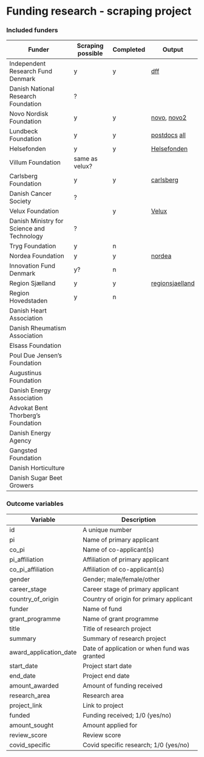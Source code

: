 # Funding research - scraping project

### Included funders
| Funder                            | Scraping possible | Completed | Output                                                                                                    |
|-----------------------------------|-------------------|-----------|-----------------------------------------------------------------------------------------------------------|
| Independent Research Fund Denmark |         y         |     y     |   [dff](https://github.com/esaitch/FundScraping/blob/master/funds/outputs/dff_output.json "dff output")   |
| Danish National Research Foundation |       ?         |            |                      |
| Novo Nordisk Foundation           |         y         |     y     |   [novo](https://github.com/esaitch/FundScraping/blob/master/funds/outputs/novo_output.json), [novo2](https://github.com/esaitch/FundScraping/blob/master/funds/outputs/novo2_output.json)                                                                                                       |
| Lundbeck Foundation               |         y         |     y     |   [postdocs](https://github.com/esaitch/FundScraping/blob/master/funds/outputs/lundbeckpostdocs_output.json) [all](https://github.com/esaitch/FundScraping/blob/master/funds/outputs/lundbeckall_output.json)        |
| Helsefonden                       |         y         |     y     |   [Helsefonden](https://github.com/esaitch/FundScraping/blob/master/funds/outputs/helsefonden_output.json)   
| Villum Foundation                 | same as velux?    |           |   
| Carlsberg Foundation              |         y         |     y     |   [carlsberg](https://github.com/esaitch/FundScraping/blob/master/funds/outputs/carlsberg_output.json "dff output")   |
| Danish Cancer Society             |         ?         |           |      
| Velux Foundation                  |                   |     y     |   [Velux](https://github.com/esaitch/FundScraping/blob/master/funds/outputs/velux_output.json)                                                                                                        |
| Danish Ministry for Science and Technology|   ?       |           |
| Tryg Foundation                   |         y         |    n      |                                                                                                           |
| Nordea Foundation                 |         y         |    y      |  [nordea](https://github.com/esaitch/FundScraping/blob/master/funds/outputs/nordea_output.json)                                                                                                         |
| Innovation Fund Denmark           |         y?        |    n      |
| Region Sjælland                   |         y         |    y      |   [regionsjaelland](https://github.com/esaitch/FundScraping/blob/master/funds/outputs/regionsjaelland_output.json)
| Region Hovedstaden                |         y         |    n      |
| Danish Heart Association          |                   |           |
| Danish Rheumatism Association     |                   |           |
| Elsass Foundation                 |                   |           |
| Poul Due Jensen’s Foundation      |                   |           |
| Augustinus Foundation             |                   |           |
| Danish Energy Association         |                   |           |
| Advokat Bent Thorberg’s Foundation|                   |           |
| Danish Energy Agency              |                   |           |
| Gangsted Foundation               |                   |           |
| Danish Horticulture               |                   |           |
| Danish Sugar Beet Growers         |                   |           |



### Outcome variables
| Variable                          | Description                                  |
|-----------------------------------|----------------------------------------------|
| id                                | A unique number                              |
| pi                                | Name of primary applicant                    |
| co_pi                             | Name of co-applicant(s)                      |
| pi_affiliation                    | Affiliation of primary applicant             |
| co_pi_affiliation                 | Affiliation of co-applicant(s)               |
| gender                            | Gender; male/female/other                    |
| career_stage                      | Career stage of primary applicant            |
| country_of_origin                 | Country of origin for primary applicant      |
| funder                            | Name of fund                                 |
| grant_programme                   | Name of grant programme                      |
| title                             | Title of research project                    |
| summary                           | Summary of research project                  |
| award_application_date            | Date of application or when fund was granted |
| start_date                        | Project start date                           |
| end_date                          | Project end date                             |
| amount_awarded                    | Amount of funding received                   |
| research_area                     | Research area                                |
| project_link                      | Link to project                              |
| funded                            | Funding received; 1/0 (yes/no)               |
| amount_sought                     | Amount applied for                           |
| review_score                      | Review score                                 |
| covid_specific                    | Covid specific research; 1/0 (yes/no)        |
